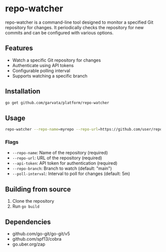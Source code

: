 # repo-watcher

repo-watcher is a command-line tool designed to monitor a specified Git repository for changes. It periodically checks the repository for new commits and can be configured with various options.

## Features

- Watch a specific Git repository for changes
- Authenticate using API tokens
- Configurable polling interval
- Supports watching a specific branch

## Installation

```bash
go get github.com/garvata/platform/repo-watcher
```

## Usage

```bash
repo-watcher --repo-name=myrepo --repo-url=https://github.com/user/repo.git --api-token=your_token --repo-branch=main --poll-interval=5m
```

### Flags

- `--repo-name`: Name of the repository (required)
- `--repo-url`: URL of the repository (required)
- `--api-token`: API token for authentication (required)
- `--repo-branch`: Branch to watch (default: "main")
- `--poll-interval`: Interval to poll for changes (default: 5m)

## Building from source

1. Clone the repository
2. Run `go build`

## Dependencies

- github.com/go-git/go-git/v5
- github.com/spf13/cobra
- go.uber.org/zap
